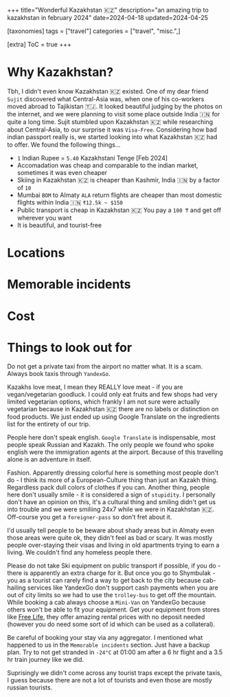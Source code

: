 +++
title="Wonderful Kazakhstan 🇰🇿"
description="an amazing trip to kazakhstan in february 2024"
date=2024-04-18
updated=2024-04-25

[taxonomies]
tags = ["travel"]
categories = ["travel", "misc.",]

[extra]
ToC = true
+++

# Why Kazakhstan?

Tbh, I didn't even know Kazakhstan 🇰🇿 existed. One of my dear friend `Sujit` discovered what Central-Asia was, when one of his co-workers moved abroad to Tajikistan 🇹🇯. It looked beautiful judging by the photos on the internet, and we were planning to visit some place outside India 🇮🇳 for quite a long time. Sujit stumbled upon Kazakhstan 🇰🇿 while researching about Central-Asia, to our surprise it was `Visa-Free`. Considering how bad indian passport really is, we started looking into what Kazakhstan 🇰🇿 had to offer. We found the following things...

- `1` Indian Rupee = `5.40` Kazakhstani Tenge [Feb 2024]
- Accomadation was cheap and comparable to the indian market, sometimes it was even cheaper
- Skiing in Kazakhstan 🇰🇿 is cheaper than Kashmir, India 🇮🇳 by a factor of `10`
- Mumbai `BOM` to Almaty `ALA` return flights are cheaper than most domestic flights within India 🇮🇳 `₹12.5k ~ $150`
- Public transport is cheap in Kazakhstan 🇰🇿 You pay a `100 ₸` and get off wherever you want
- It is beautiful, and tourist-free

# Locations

# Memorable incidents

# Cost

# Things to look out for

Do not get a private taxi from the airport no matter what. It is a scam. Always book taxis through `YandexGo`. 

Kazakhs love meat, I mean they REALLY love meat - if you are vegan/vegetarian goodluck. I could only eat fruits and few shops had very limited vegetarian options, which frankly I am not sure were actually vegetarian because in Kazakhstan 🇰🇿 there are no labels or distinction on food products. We just ended up using Google Translate on the ingredients list for the entirety of our trip.

People here don't speak english. `Google Translate` is indispensable, most people speak Russian and Kazakh. The only people we found who spoke english were the immigration agents at the airport. Because of this travelling alone is an adventure in itself.

Fashion. Apparently dressing colorful here is something most people don't do - I think its more of a European-Culture thing than just an Kazakh thing. Regardless pack dull colors of clothes if you can. Another thing, people here don't usually smile - it is considered a sign of `stupidity`. I personally don't have an opinion on this, it's a cultural thing and smiling didn't get us into trouble and we were smiliing 24x7 while we were in Kazakhstan 🇰🇿. Off-course you get a `foreigner-pass` so don't fret about it.

I'd usually tell people to be beware about shady areas but in Almaty even those areas were quite ok, they didn't feel as bad or scary. It was mostly people over-staying their visas and living in old apartments trying to earn a living. We couldn't find any homeless people there.

Please do not take Ski equipment on public transport if possible, if you do - there is apparently an extra charge for it. But once you go to Shymbulak - you as a tourist can rarely find a way to get back to the city because cab-hailing services like YandexGo don't support cash payments when you are out of city limits so we had to use the `trolley-bus` to get off the mountain. While booking a cab always choose a `Mini-Van` on YandexGo because others won't be able to fit your equipment. Get your equipment from stores like [Free Life](https://maps.app.goo.gl/yJFiiakgkXtPRcpM9), they offer amazing rental prices with no deposit needed (however you do need some sort of id which can be used as a collateral).

Be careful of booking your stay via any aggregator. I mentioned what happened to us in the `Memorable incidents` section. Just have a backup plan. Try to not get stranded in `-24°C` at 01:00 am after a 6 hr flight and a 3.5 hr train journey like we did.

Suprisingly we didn't come across any tourist traps except the private taxis, I guess because there are not a lot of tourists and even those are mostly russian tourists.

